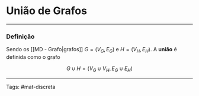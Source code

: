 # União de Grafos

---

### Definição

Sendo os [[MD - Grafo|grafos]] $G=(V_G,E_G)$ e $H=(V_H,E_H)$. A **união** é definida como o grafo 

$$G \cup H = (V_G \cup V_H, E_G \cup E_H)$$

---

Tags: #mat-discreta 